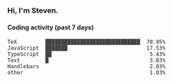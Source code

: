 ### Hi, I'm Steven.

#### Coding activity (past 7 days)
```
TeX         ▓▓▓▓▓▓▓▓▓▓▓▓▓▓▓▓▓▓▓▓▓▓▓▓▓▓▓▓▓▓  70.95%
JavaScript  ▓▓▓▓▓▓▓                         17.53%
TypeScript  ▓▓                               5.43%
Text        ▓                                3.03%
Handlebars                                   2.03%
other                                        1.03%
```
